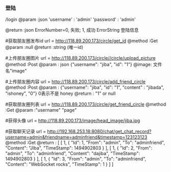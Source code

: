 ### 登陆
/login
@param :json
'username' : 'admin'
'password' : 'admin'

@return :json
ErrorNumber=0, 失败; 1, 成功
ErrorString  登陆信息

#获取朋友圈发布id
url = http://118.89.200.173/circle/get_id
@method :Get
@param :null
@return :string (唯一id)

#上传朋友圈图片
url = http://118.89.200.173/circle//circle/upload_picture
@method :Post
@param : json
{"username": "jiba", "id": "1"}
@image: 文件名"image"

#上传朋友圈内容
url = http://118.89.200.173/circle/add_friend_circle
@method :Post
@param :
{"username": "jiba", "id": "1", "content" : "jibada", "ishoney", "0"}  0表示不是 honey
@return : "1" or null

#获取朋友圈列表
url = http://118.89.200.173/circle/get_friend_circle
@method :Get
@param :"username"  "page"


#获得头像
url = http://118.89.200.173/image/head_image/jiba.jpg

#获取聊天记录
url = http://192.168.253.18:8080/chat/get_chat_record?username=admin&friendname=adminfriend&timestamp=123123123
@method :Get
@return :
[
  [
    1,
    {
      "Id": 1,
      "From": "admin",
      "To": "adminfriend",
      "Content": "JIba",
      "TimeStamp": 1494902803
    }
  ],
  [
    1,
    {
      "Id": 2,
      "From": "admin",
      "To": "adminfriend",
      "Content": "dajiba",
      "TimeStamp": 1494902803
    }
  ],
  [
    1,
    {
      "Id": 3,
      "From": "admin",
      "To": "adminfriend",
      "Content": "WebSocket rocks",
      "TimeStamp": 1
    }
  ]
]
